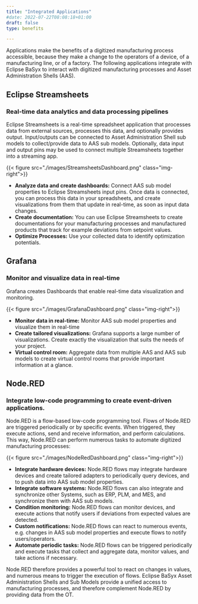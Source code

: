 ```yaml
---
title: "Integrated Applications"
#date: 2022-07-22T08:08:18+01:00
draft: false
type: benefits

---
```


Applications make the benefits of a digitized manufacturing process accessible, because they make a change to the operators of a device, of a manufacturing line, or of a factory. The following applications integrate with Eclipse BaSyx to interact with digitized manufacturing processes and Asset Administration Shells (AAS).
 
## Eclipse Streamsheets

### Real-time data analytics and data processing pipelines

Eclipse Streamsheets is a real-time spreadsheet application that processes data from external sources, processes this data, and optionally provides output. Input/outputs can be connected to Asset Administration Shell sub models to collect/provide data to AAS sub models. Optionally, data input and output pins may be used to connect multiple Streamsheets together into a streaming app. 

{{< figure src="./images/StreamsheetsDashboard.png" class="img-right">}}

- <b>Analyze data and create dashboards:</b> Connect AAS sub model properties to Eclipse Streamsheets input pins. Once data is connected, you can process this data in your spreadsheets, and create visualizations from them that update in real-time, as soon as input data changes. 
- <b>Create documentation:</b> You can use Eclipse Streamsheets to create documentations for your manufacturing processes and manufactured products that track for example deviations from setpoint values. 
- <b>Optimize Processes:</b> Use your collected data to identify optimization potentials.

<!--![Streamsheets Dashboard alt](images/StreamsheetsDashboard.png)-->

## Grafana 

### Monitor and visualize data in real-time

Grafana creates Dashboards that enable real-time data visualization and monitoring. 

{{< figure src="./images/GrafanaDashboard.png" class="img-right">}}

- <b>Monitor data in real-time:</b> Monitor AAS sub model properties and visualize them in real-time
- <b>Create tailored visualizations:</b> Grafana supports a large number of visualizations. Create exactly the visualization that suits the needs of your project. 
- <b>Virtual control room:</b> Aggregate data from multiple AAS and AAS sub models to create virtual control rooms that provide important information at a glance. 


## Node.RED 

### Integrate low-code programming to create event-driven applications. 

Node.RED is a flow-based low-code programming tool. Flows of Node.RED are triggered periodically or by specific events. When triggered, they execute actions, send and receive information, and perform calculations. This way, Node.RED can perform numerous tasks to automate digitized manufacturing processes:

{{< figure src="./images/NodeRedDashboard.png" class="img-right">}}

- <b>Integrate hardware devices:</b> Node.RED flows may integrate hardware devices and create tailored adapters to periodically query devices, and to push data into AAS sub model properties.
- <b>Integrate software systems:</b> Node.RED flows can also integrate and synchronize other Systems, such as ERP, PLM, and MES, and synchronize them with AAS sub models. 
- <b>Condition monitoring:</b> Node.RED flows can monitor devices, and execute actions that notify users if deviations from expected values are detected.
- <b>Custom notifications:</b> Node.RED flows can react to numerous events, e.g. changes in AAS sub model properties and execute flows to notify users/operators. 
- <b>Automate periodic tasks:</b> Node.RED flows can be triggered periodically and execute tasks that collect and aggregate data, monitor values, and take actions if necessary.

Node.RED therefore provides a powerful tool to react on changes in values, and numerous means to trigger the execution of flows. Eclipse BaSyx Asset Administration Shells and Sub Models provide a unified access to manufacturing processes, and therefore complement Node.RED by providing data from the OT. 

<!--![NodeRED Dashboard alt](images/NodeRedDashboard.png)-->
